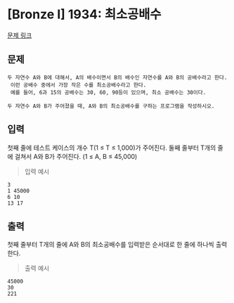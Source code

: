 # [Bronze I] 1934: 최소공배수
[문제 링크](https://www.acmicpc.net/problem/1934)

## 문제
```
두 자연수 A와 B에 대해서, A의 배수이면서 B의 배수인 자연수를 A와 B의 공배수라고 한다.
 이런 공배수 중에서 가장 작은 수를 최소공배수라고 한다. 
 예를 들어, 6과 15의 공배수는 30, 60, 90등이 있으며, 최소 공배수는 30이다.

두 자연수 A와 B가 주어졌을 때, A와 B의 최소공배수를 구하는 프로그램을 작성하시오.
```

## 입력
첫째 줄에 테스트 케이스의 개수 T(1 ≤ T ≤ 1,000)가 주어진다. 
둘째 줄부터 T개의 줄에 걸쳐서 A와 B가 주어진다. 
(1 ≤ A, B ≤ 45,000)
> 입력 예시
```
3
1 45000
6 10
13 17
```

## 출력
첫째 줄부터 T개의 줄에 A와 B의 최소공배수를 입력받은 순서대로 한 줄에 하나씩 출력한다.
> 출력 예시
```
45000
30
221
```
